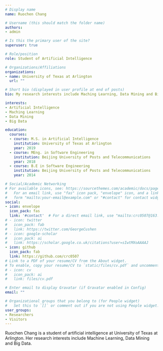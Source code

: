 ```yaml
---
# Display name
name: Ruochen Chang

# Username (this should match the folder name)
authors:
- admin

# Is this the primary user of the site?
superuser: true

# Role/position
role: Student of Artificial Intelligence

# Organizations/Affiliations
organizations:
- name: University of Texas at Arlington
  url: ""

# Short bio (displayed in user profile at end of posts)
bio: My research interests include Maching Learning, Data Mining and Big Data.

interests:
- Artificial Intelligence
- Maching Learning
- Data Mining
- Big Data

education:
  courses:
  - course: M.S. in Artificial Intelligence
    institution: University of Texas at Arlington
    year: 2019
  - course: MEng. in Software Engineering
    institution: Beijing University of Posts and Telecommunications
    year: 2018
  - course: B.E in Software Engineering
    institution: Beijing University of Posts and Telecommunications
    year: 2014

# Social/Academic Networking
# For available icons, see: https://sourcethemes.com/academic/docs/page-builder/#icons
#   For an email link, use "fas" icon pack, "envelope" icon, and a link in the
#   form "mailto:your-email@example.com" or "#contact" for contact widget.
social:
- icon: envelope
  icon_pack: fas
  link: '#contact'  # For a direct email link, use "mailto:crc0507@163.com".
# - icon: twitter
#   icon_pack: fab
#   link: https://twitter.com/GeorgeCushen
# - icon: google-scholar
#   icon_pack: ai
#   link: https://scholar.google.co.uk/citations?user=sIwtMXoAAAAJ
- icon: github
  icon_pack: fab
  link: https://github.com/crc0507
# Link to a PDF of your resume/CV from the About widget.
# To enable, copy your resume/CV to `static/files/cv.pdf` and uncomment the lines below.
# - icon: cv
#   icon_pack: ai
#   link: files/cv.pdf

# Enter email to display Gravatar (if Gravatar enabled in Config)
email: ""

# Organizational groups that you belong to (for People widget)
#   Set this to `[]` or comment out if you are not using People widget.
user_groups:
- Researchers
- Visitors
---
```


Ruochen Chang is a student of artificial intelligence at University of Texas at Arlington. Her research interests include Machine Learning, Data Mining and Big Data.
